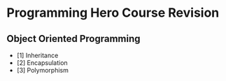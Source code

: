 # Programming Hero Course Revision

## Object Oriented Programming

- [1] Inheritance
- [2] Encapsulation
- [3] Polymorphism

